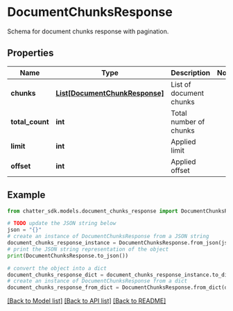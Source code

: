 # DocumentChunksResponse

Schema for document chunks response with pagination.

## Properties

Name | Type | Description | Notes
------------ | ------------- | ------------- | -------------
**chunks** | [**List[DocumentChunkResponse]**](DocumentChunkResponse.md) | List of document chunks | 
**total_count** | **int** | Total number of chunks | 
**limit** | **int** | Applied limit | 
**offset** | **int** | Applied offset | 

## Example

```python
from chatter_sdk.models.document_chunks_response import DocumentChunksResponse

# TODO update the JSON string below
json = "{}"
# create an instance of DocumentChunksResponse from a JSON string
document_chunks_response_instance = DocumentChunksResponse.from_json(json)
# print the JSON string representation of the object
print(DocumentChunksResponse.to_json())

# convert the object into a dict
document_chunks_response_dict = document_chunks_response_instance.to_dict()
# create an instance of DocumentChunksResponse from a dict
document_chunks_response_from_dict = DocumentChunksResponse.from_dict(document_chunks_response_dict)
```
[[Back to Model list]](../README.md#documentation-for-models) [[Back to API list]](../README.md#documentation-for-api-endpoints) [[Back to README]](../README.md)


